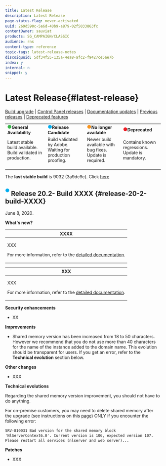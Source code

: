 ```yaml
---
title: Latest Release
description: Latest Release
page-status-flag: never-activated
uuid: 269d590c-5a6d-40b9-a879-02f5033863fc
contentOwner: sauviat
products: SG_CAMPAIGN/CLASSIC
audience: rns
content-type: reference
topic-tags: latest-release-notes
discoiquuid: 5df34f55-135a-4ea8-afc2-f9427ce5ae7b
index: y
internal: n
snippet: y
---
```


# Latest Release{#latest-release}

[Build upgrade](https://helpx.adobe.com/campaign/kb/acc-build-upgrade.html) &#124; [Control Panel releases](https://docs.adobe.com/content/help/en/control-panel/using/release-notes.html) &#124; [Documentation updates](../../rn/using/documentation-updates.md) &#124; [Previous releases](../../rn/using/release--19-2.md) &#124; [Deprecated features](https://helpx.adobe.com/campaign/kb/deprecated-and-removed-features.html)

<table> 
 <tbody> 
  <tr> 
   <td><img src="assets/do-not-localize/green3.png"/><strong>General Availability</strong></td>
   <td><img src="assets/do-not-localize/blue3.png"/><strong>Release Candidate</strong></td> 
   <td><img src="assets/do-not-localize/orange3.png"/><strong>No longer available</strong></td> 
   <td><img src="assets/do-not-localize/red3.png"/><strong>Deprecated</strong></td> 
  </tr> 
   <tr> 
   <td>Latest stable build available. Build validated in production.<br>&nbsp;</td>
   <td>Build validated by Adobe. Waiting for production proofing.<br>&nbsp;</td>
   <td>Newer build available with bug fixes. Update is required.<br>&nbsp;</td>
   <td>Contains known regressions. Update is mandatory.<br>&nbsp;</td>
  </tr> 
 </tbody> 
</table>

The **last stable build** is 9032 (3a9dc9c). Click [here](../../rn/using/release--19-1.md#release-19-1-4-build-9032)

## ![](assets/do-not-localize/blue_2.png) Release 20.2- Build XXXX {#release-20-2-build-XXXX} 

June 8, 2020_

**What's new?**

<table> 
<thead> 
<tr> 
<th> <strong>XXXX</strong><br /> </th> 
</tr> 
</thead> 
<tbody> 
<tr> 
<td> <p>XXX</p>
<p>For more information, refer to the <a href="../../xxx">detailed documentation</a>.</p>
</td> 
</tr> 
</tbody> 
</table>

<table> 
<thead> 
<tr> 
<th> <strong>XXX</strong><br /> </th> 
</tr> 
</thead> 
<tbody> 
<tr> 
<td> <p>XXX</p>
<p>For more information, refer to the <a href="../../xxx">detailed documentation</a>.</p>
</td> 
</tr> 
</tbody> 
</table>

**Security enhancements**

* XX

**Improvements**

* Shared memory version has been increased from 18 to 50 characters. However we recommend that you do not use more than 40 characters for the name of the instance added to the domain name. This evolution should be transparent for users. If you get an error, refer to the **Technical evolution** section below.

**Other changes**

* XXX

**Technical evolutions**

Regarding the shared memory version improvement, you should not have to do anything.

For on-premise customers, you may need to delete shared memory after the upgrade (see instructions on this [page](../configuration/additional-parameters.md#redirection-server-configuration)) ONLY if you encounter the following error:

```
SRV-810031 Bad version for the shared memory block 'NlServerContext6.0'. Current version is 106, expected version 107. Please restart all services (nlserver and web server)...
```

**Patches**

* XXX
